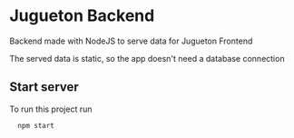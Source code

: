 
# Jugueton Backend

Backend made with NodeJS to serve data for Jugueton Frontend

The served data is static, so the app doesn't need a database connection
## Start server

To run this project run

```bash
  npm start
```

